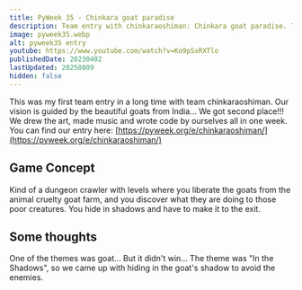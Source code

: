 ```yaml
---
title: PyWeek 35 - Chinkara goat paradise
description: Team entry with chinkaraoshiman: Chinkara goat paradise. This goat farm will never sell you any goats ... But what you discover will shock the world...
image: pyweek35.webp
alt: pyweek35 entry
youtube: https://www.youtube.com/watch?v=Ko9pSxRXTlo
publishedDate: 20230402
lastUpdated: 20250809
hidden: false
---
```

This was my first team entry in a long time with team chinkaraoshiman. Our vision is guided by the beautiful goats from India... We got second place!!! We drew the art, made music and wrote code by ourselves all in one week.
You can find our entry here: [https://pyweek.org/e/chinkaraoshiman/](https://pyweek.org/e/chinkaraoshiman/)

## Game Concept
Kind of a dungeon crawler with levels where you liberate the goats from the animal cruelty goat farm, and you discover what they are doing to those poor creatures. You hide in shadows and have to make it to the exit.

## Some thoughts
One of the themes was goat... But it didn't win... The theme was "In the Shadows", so we came up with hiding in the goat's shadow to avoid the enemies. 
